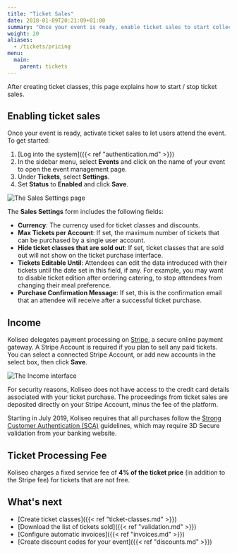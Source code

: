 ```yaml
---
title: "Ticket Sales"
date: 2018-01-09T20:21:09+01:00
summary: "Once your event is ready, enable ticket sales to start collecting funds on your Stripe Account."
weight: 20
aliases:
  - /tickets/pricing
menu:
  main:
    parent: tickets
---
```


After creating ticket classes, this page explains how to start / stop ticket sales.

## Enabling ticket sales

Once your event is ready, activate ticket sales to let users attend the event. To get started:

1. [Log into the system]({{< ref "authentication.md" >}})
1. In the sidebar menu, select **Events** and click on the name of your event to open the event management page.
1. Under **Tickets**, select **Settings**.
1. Set **Status** to **Enabled** and click **Save**.

![The Sales Settings page](/img/screenshots/events/sales-settings.avif)

The **Sales Settings** form includes the following fields:

- **Currency**: The currency used for ticket classes and discounts.
- **Max Tickets per Account**: If set, the maximum number of tickets that can be purchased by a single user account.
- **Hide ticket classes that are sold out**: If set, ticket classes that are sold out will not show on the ticket purchase interface.
- **Tickets Editable Until**: Attendees can edit the data introduced with their tickets until the date set in this field, if any. For example, you may want to disable ticket edition after ordering catering, to stop attendees from changing their meal preference.
- **Purchase Confirmation Message**: If set, this is the confirmation email that an attendee will receive after a successful ticket purchase.

## Income

Koliseo delegates payment processing on [Stripe](http://stripe.com), a secure online payment gateway. A Stripe Account is required if you plan to sell any paid tickets. You can select a connected Stripe Account, or add new accounts in the select box, then click **Save**.

![The Income interface](/img/screenshots/events/income.avif)

For security reasons, Koliseo does not have access to the credit card details associated with your ticket purchase. The proceedings from ticket sales are deposited directly on your Stripe Account, minus the fee of the platform.

Starting in July 2019, Koliseo requires that all purchases follow the [Strong Customer Authentication (SCA)](https://stripe.com/docs/strong-customer-authentication) guidelines, which may require 3D Secure validation from your banking website.

## Ticket Processing Fee

Koliseo charges a fixed service fee of **4% of the ticket price** (in addition to the Stripe fee) for tickets that are not free.

## What's next

- [Create ticket classes]({{< ref "ticket-classes.md" >}})
- [Download the list of tickets sold]({{< ref "validation.md" >}})
- [Configure automatic invoices]({{< ref "invoices.md" >}})
- [Create discount codes for your event]({{< ref "discounts.md" >}})
